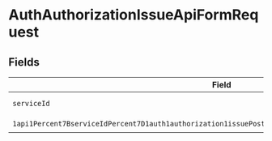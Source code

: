 # AuthAuthorizationIssueApiFormRequest


## Fields

| Field                                                                                                                                                                                                                                       | Type                                                                                                                                                                                                                                        | Required                                                                                                                                                                                                                                    | Description                                                                                                                                                                                                                                 |
| ------------------------------------------------------------------------------------------------------------------------------------------------------------------------------------------------------------------------------------------- | ------------------------------------------------------------------------------------------------------------------------------------------------------------------------------------------------------------------------------------------- | ------------------------------------------------------------------------------------------------------------------------------------------------------------------------------------------------------------------------------------------- | ------------------------------------------------------------------------------------------------------------------------------------------------------------------------------------------------------------------------------------------- |
| `serviceId`                                                                                                                                                                                                                                 | *String*                                                                                                                                                                                                                                    | :heavy_check_mark:                                                                                                                                                                                                                          | A service ID.                                                                                                                                                                                                                               |
| `1api1Percent7BserviceIdPercent7D1auth1authorization1issuePostRequestBodyContentApplication1jsonSchema`                                                                                                                                     | [1api1Percent7BserviceIdPercent7D1auth1authorization1issuePostRequestBodyContentApplication1jsonSchema](../../models/components/Oneapi1Percent7BserviceIdPercent7D1auth1authorization1issuePostRequestBodyContentApplication1jsonSchema.md) | :heavy_check_mark:                                                                                                                                                                                                                          | N/A                                                                                                                                                                                                                                         |